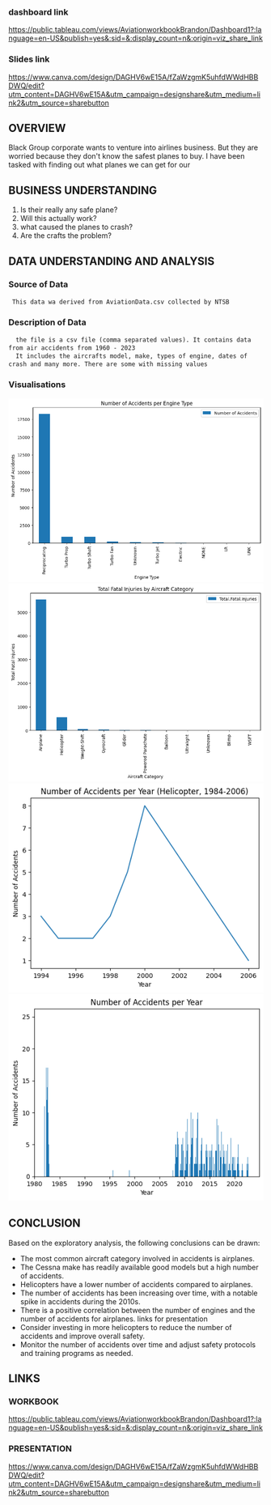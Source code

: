 
  ### dashboard link 
   https://public.tableau.com/views/AviationworkbookBrandon/Dashboard1?:language=en-US&publish=yes&:sid=&:display_count=n&:origin=viz_share_link
  ### Slides link
   https://www.canva.com/design/DAGHV6wE15A/fZaWzgmK5uhfdWWdHBBDWQ/edit?utm_content=DAGHV6wE15A&utm_campaign=designshare&utm_medium=link2&utm_source=sharebutton
   
## OVERVIEW
Black Group corporate wants to venture into airlines business. But they are worried because they don't know 
the safest planes to buy. I have been tasked with finding out what planes we can get for our


## BUSINESS UNDERSTANDING
1. Is their really any safe plane?
2. Will this actually work?
3. what caused the planes to crash?
4. Are the crafts the problem?


## DATA UNDERSTANDING AND ANALYSIS
  ### Source of Data
     This data wa derived from AviationData.csv collected by NTSB
  ### Description of Data
      the file is a csv file (comma separated values). It contains data from air accidents from 1960 - 2023
      It includes the aircrafts model, make, types of engine, dates of crash and many more. There are some with missing values 


   ### Visualisations
    
![alt text](<engine type-1.png>)
  ![alt text](<fatal injuries by aircraft-1.png>) 
  ![alt text](heli-1.png) 
  ![alt text](image-3.png)
## CONCLUSION
   Based on the exploratory analysis, the following conclusions can be drawn:
  * The most common aircraft category involved in accidents is airplanes.
  * The Cessna make has readily available good models but a high number of accidents.
  * Helicopters have a lower number of accidents compared to airplanes.
  * The number of accidents has been increasing over time, with a notable spike in accidents during the 2010s.
  * There is a positive correlation between the number of engines and the number of accidents for airplanes.
    links for presentation
  * Consider investing in more helicopters to reduce the number of accidents and improve overall safety.
  * Monitor the number of accidents over time and adjust safety protocols and training programs as needed.


## LINKS
 ### WORKBOOK
 https://public.tableau.com/views/AviationworkbookBrandon/Dashboard1?:language=en-US&publish=yes&:sid=&:display_count=n&:origin=viz_share_link
 ### PRESENTATION
 https://www.canva.com/design/DAGHV6wE15A/fZaWzgmK5uhfdWWdHBBDWQ/edit?utm_content=DAGHV6wE15A&utm_campaign=designshare&utm_medium=link2&utm_source=sharebutton
